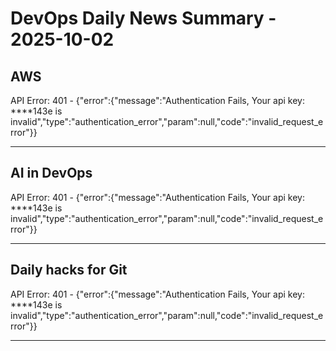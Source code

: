 # DevOps Daily News Summary - 2025-10-02

## AWS

API Error: 401 - {"error":{"message":"Authentication Fails, Your api key: ****143e is invalid","type":"authentication_error","param":null,"code":"invalid_request_error"}}

---

## AI in DevOps

API Error: 401 - {"error":{"message":"Authentication Fails, Your api key: ****143e is invalid","type":"authentication_error","param":null,"code":"invalid_request_error"}}

---

## Daily hacks for Git

API Error: 401 - {"error":{"message":"Authentication Fails, Your api key: ****143e is invalid","type":"authentication_error","param":null,"code":"invalid_request_error"}}

---

